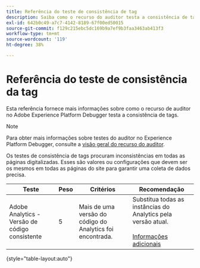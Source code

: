 ```yaml
---
title: Referência do teste de consistência de tag
description: Saiba como o recurso do auditor testa a consistência de tags na Adobe Experience Platform Debugger.
exl-id: 642b0c49-a7c7-4142-8189-67f00ed50015
source-git-commit: f129c215ebc5dc169b9a7ef9b3faa3463ab413f3
workflow-type: tm+mt
source-wordcount: '119'
ht-degree: 38%

---
```


# Referência do teste de consistência da tag

Esta referência fornece mais informações sobre como o recurso de auditor no Adobe Experience Platform Debugger testa a consistência de tags.

>[!NOTE]
>
>Para obter mais informações sobre testes do auditor no Experience Platform Debugger, consulte a [visão geral do recurso do auditor](./overview.md).

Os testes de consistência de tags procuram inconsistências em todas as páginas digitalizadas. Esses são valores ou configurações que devem ser os mesmos em todas as páginas do site para garantir uma coleta de dados precisa.

| Teste | Peso | Critérios | Recomendação |
| --- | --- | --- | --- |
| Adobe Analytics - Versão de código consistente | 5 | Mais de uma versão do código do Analytics foi encontrada. | Substitua todas as instâncias do Analytics pela versão atual.<br><br>[Informações adicionais](https://experienceleague.adobe.com/docs/analytics/implementation/home.html) |

{style="table-layout:auto"}

